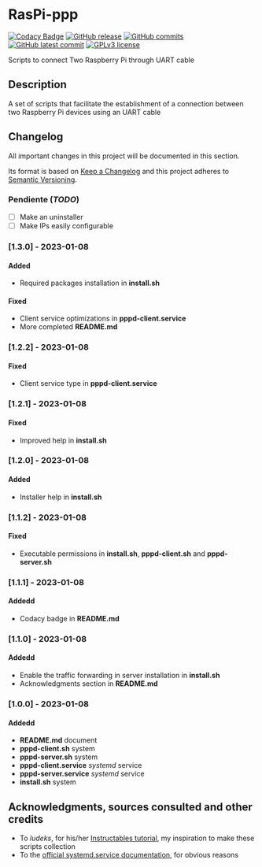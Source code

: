 # RasPi-ppp
[![Codacy Badge](https://app.codacy.com/project/badge/Grade/e4fb13793a394d86aab96654e49d4603)](https://www.codacy.com/gh/Veltys/RasPi-ppp/dashboard?utm_source=github.com&amp;utm_medium=referral&amp;utm_content=Veltys/RasPi-ppp&amp;utm_campaign=Badge_Grade)
[![GitHub release](https://img.shields.io/github/release/Veltys/RasPi-ppp.svg)](https://GitHub.com/Veltys/RasPi-ppp/releases/)
[![GitHub commits](https://badgen.net/github/commits/Veltys/RasPi-ppp)](https://GitHub.com/Veltys/RasPi-ppp/commit/)
[![GitHub latest commit](https://badgen.net/github/last-commit/Veltys/RasPi-ppp)](https://GitHub.com/Veltys/RasPi-ppp/commit/)
[![GPLv3 license](https://img.shields.io/badge/License-GPLv3-blue.svg)](https://github.com/Veltys/RasPi-ppp/blob/master/LICENSE.md)

Scripts to connect Two Raspberry Pi through UART cable


## Description
A set of scripts that facilitate the establishment of a connection between two Raspberry Pi devices using an UART cable


## Changelog
All important changes in this project will be documented in this section.

Its format is based on [Keep a Changelog](https://keepachangelog.com/en/1.0.0/) and this project adheres to [Semantic Versioning](https://semver.org/spec/v2.0.0.html).

### Pendiente (*TODO*)
- [ ] Make an uninstaller
- [ ] Make IPs easily configurable

### [1.3.0] - 2023-01-08
#### Added
- Required packages installation in **install.sh**

#### Fixed
- Client service optimizations in **pppd-client.service**
- More completed **README.md**

### [1.2.2] - 2023-01-08
#### Fixed
- Client service type in **pppd-client.service**

### [1.2.1] - 2023-01-08
#### Fixed
- Improved help in **install.sh**

### [1.2.0] - 2023-01-08
#### Added
- Installer help in **install.sh**

### [1.1.2] - 2023-01-08
#### Fixed
- Executable permissions in **install.sh**, **pppd-client.sh** and **pppd-server.sh**

### [1.1.1] - 2023-01-08
#### Addedd
- Codacy badge in **README.md**

### [1.1.0] - 2023-01-08
#### Addedd
- Enable the traffic forwarding in server installation in **install.sh**
- Acknowledgments section in **README.md**

### [1.0.0] - 2023-01-08
#### Addedd
- **README.md** document
- **pppd-client.sh** system
- **pppd-server.sh** system
- **pppd-client.service** *systemd* service
- **pppd-server.service** *systemd* service
- **install.sh** system


## Acknowledgments, sources consulted and other credits
* To *ludeks*, for his/her [Instructables tutorial](https://www.instructables.com/Connect-the-Raspberry-Pi-to-network-using-UART/), my inspiration to make these scripts collection
* To the [official systemd.service documentation](https://www.freedesktop.org/software/systemd/man/systemd.service.html), for obvious reasons